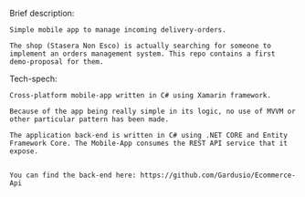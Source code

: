 Brief description:

	Simple mobile app to manage incoming delivery-orders.
	
	The shop (Stasera Non Esco) is actually searching for someone to implement an orders management system. This repo contains a first demo-proposal for them.
	
	
Tech-spech:

	Cross-platform mobile-app written in C# using Xamarin framework. 
	
	Because of the app being really simple in its logic, no use of MVVM or other particular pattern has been made.
	
	The application back-end is written in C# using .NET CORE and Entity Framework Core. The Mobile-App consumes the REST API service that it expose.
	
	
	You can find the back-end here: https://github.com/Gardusio/Ecommerce-Api

